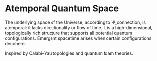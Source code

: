 # Atemporal Quantum Space

The underlying space of the Universe, according to Ψ_connection, is atemporal: it lacks directionality or flow of time. It is a high-dimensional, topologically rich structure that supports all potential quantum configurations. Emergent spacetime arises when certain configurations decohere.

Inspired by Calabi–Yau topologies and quantum foam theories.